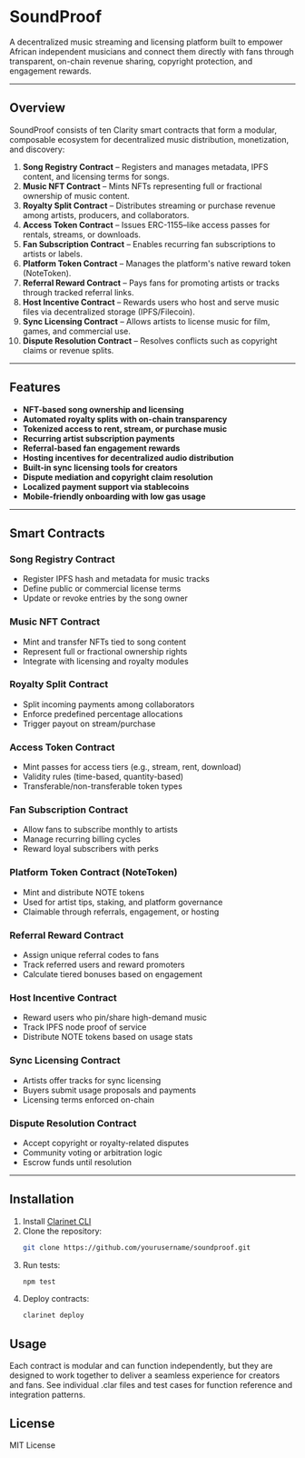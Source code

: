 # SoundProof

A decentralized music streaming and licensing platform built to empower African independent musicians and connect them directly with fans through transparent, on-chain revenue sharing, copyright protection, and engagement rewards.

---

## Overview

SoundProof consists of ten Clarity smart contracts that form a modular, composable ecosystem for decentralized music distribution, monetization, and discovery:

1. **Song Registry Contract** – Registers and manages metadata, IPFS content, and licensing terms for songs.
2. **Music NFT Contract** – Mints NFTs representing full or fractional ownership of music content.
3. **Royalty Split Contract** – Distributes streaming or purchase revenue among artists, producers, and collaborators.
4. **Access Token Contract** – Issues ERC-1155–like access passes for rentals, streams, or downloads.
5. **Fan Subscription Contract** – Enables recurring fan subscriptions to artists or labels.
6. **Platform Token Contract** – Manages the platform's native reward token (NoteToken).
7. **Referral Reward Contract** – Pays fans for promoting artists or tracks through tracked referral links.
8. **Host Incentive Contract** – Rewards users who host and serve music files via decentralized storage (IPFS/Filecoin).
9. **Sync Licensing Contract** – Allows artists to license music for film, games, and commercial use.
10. **Dispute Resolution Contract** – Resolves conflicts such as copyright claims or revenue splits.

---

## Features

- **NFT-based song ownership and licensing**
- **Automated royalty splits with on-chain transparency**
- **Tokenized access to rent, stream, or purchase music**
- **Recurring artist subscription payments**
- **Referral-based fan engagement rewards**
- **Hosting incentives for decentralized audio distribution**
- **Built-in sync licensing tools for creators**
- **Dispute mediation and copyright claim resolution**
- **Localized payment support via stablecoins**
- **Mobile-friendly onboarding with low gas usage**

---

## Smart Contracts

### Song Registry Contract
- Register IPFS hash and metadata for music tracks
- Define public or commercial license terms
- Update or revoke entries by the song owner

### Music NFT Contract
- Mint and transfer NFTs tied to song content
- Represent full or fractional ownership rights
- Integrate with licensing and royalty modules

### Royalty Split Contract
- Split incoming payments among collaborators
- Enforce predefined percentage allocations
- Trigger payout on stream/purchase

### Access Token Contract
- Mint passes for access tiers (e.g., stream, rent, download)
- Validity rules (time-based, quantity-based)
- Transferable/non-transferable token types

### Fan Subscription Contract
- Allow fans to subscribe monthly to artists
- Manage recurring billing cycles
- Reward loyal subscribers with perks

### Platform Token Contract (NoteToken)
- Mint and distribute NOTE tokens
- Used for artist tips, staking, and platform governance
- Claimable through referrals, engagement, or hosting

### Referral Reward Contract
- Assign unique referral codes to fans
- Track referred users and reward promoters
- Calculate tiered bonuses based on engagement

### Host Incentive Contract
- Reward users who pin/share high-demand music
- Track IPFS node proof of service
- Distribute NOTE tokens based on usage stats

### Sync Licensing Contract
- Artists offer tracks for sync licensing
- Buyers submit usage proposals and payments
- Licensing terms enforced on-chain

### Dispute Resolution Contract
- Accept copyright or royalty-related disputes
- Community voting or arbitration logic
- Escrow funds until resolution

---

## Installation

1. Install [Clarinet CLI](https://docs.hiro.so/clarinet/getting-started)
2. Clone the repository:
   ```bash
   git clone https://github.com/yourusername/soundproof.git
   ```
3. Run tests:
    ```bash
    npm test
    ```
4. Deploy contracts:
    ```bash
    clarinet deploy
    ```

## Usage

Each contract is modular and can function independently, but they are designed to work together to deliver a seamless experience for creators and fans. See individual .clar files and test cases for function reference and integration patterns.

## License

MIT License